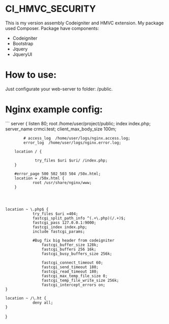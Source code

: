 # CI_HMVC_SECURITY
This is my version assembly Codeigniter and HMVC extension. My package used Composer.
Package have components:
<ul>
  <li>Codeigniter</li>
  <li>Bootstrap</li>
  <li>Jquery</li>
  <li>JqueryUI</li>
</ul>

<h1>How to use:</h1>
Just configurate your web-server to folder: /public.

<h1>Nginx example config:</h1>
```
server {
        listen   80;
        root /home/user/project/public;
        index index.php;
		    server_name crmci.test;
		    client_max_body_size 100m;

		    # access_log  /home/user/logs/nginx.access.log;
		    error_log  /home/user/logs/nginx.error.log;

        location / {

                 try_files $uri $uri/ /index.php;
        }

        #error_page 500 502 503 504 /50x.html;
        location = /50x.html {
                root /usr/share/nginx/www;
        }




  	location ~ \.php$ {
                try_files $uri =404;
                fastcgi_split_path_info ^(.+\.php)(/.+)$;
                fastcgi_pass 127.0.0.1:9000;
                fastcgi_index index.php;
                include fastcgi_params;

		        #Bug fix big header from codeigniter
            		fastcgi_buffer_size 128k;
            		fastcgi_buffers 256 16k;
            		fastcgi_busy_buffers_size 256k;
            
            		fastcgi_connect_timeout 60;
            		fastcgi_send_timeout 180;
            		fastcgi_read_timeout 180;
            		fastcgi_max_temp_file_size 0;
            		fastcgi_temp_file_write_size 256k;
            		fastcgi_intercept_errors on;
    }

    location ~ /\.ht {
                deny all;
    }
}
```

